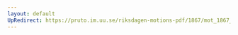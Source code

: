```yaml
---
layout: default
UpRedirect: https://pruto.im.uu.se/riksdagen-motions-pdf/1867/mot_1867__ak__22/mot_1867__ak__22-003.pdf
---
```

